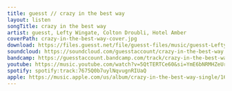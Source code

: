```yaml
---
title: guesst // crazy in the best way
layout: listen
songTitle: crazy in the best way
artist: guesst, Lefty Wingate, Colton Droubli, Hotel Amber
coverPath: crazy-in-the-best-way-cover.jpg
download: https://files.guesst.net/file/guesst-files/music/guesst-Lefty-Wingate-Colton-Droubli-Hotel-Amber-crazy-in-the-best-way.aiff
soundcloud: https://soundcloud.com/guesstaccount/crazy-in-the-best-way
bandcamp: https://guesstaccount.bandcamp.com/track/crazy-in-the-best-way
youtube: https://music.youtube.com/watch?v=5QtTERTCe60&si=YmE6bNRMHZeUrl0v
spotify: spotify:track:7675Q0b7uylNqvugnRIUaQ
apple: https://music.apple.com/us/album/crazy-in-the-best-way-single/1625045217
---
```

